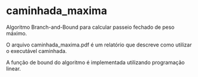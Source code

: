 # caminhada_maxima
Algoritmo Branch-and-Bound para calcular passeio fechado de peso máximo.

O arquivo caminhada_maxima.pdf é um relatório que descreve como utilizar o executável caminhada.

A função de bound do algoritmo é implementada utilizando programação linear.
